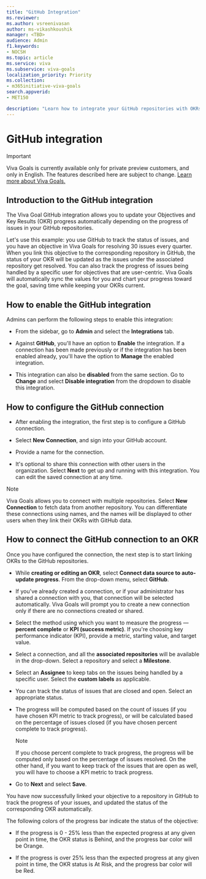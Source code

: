 ```yaml
---
title: "GitHub Integration"
ms.reviewer: 
ms.author: vsreenivasan
author: ms-vikashkoushik
manager: <TBD>
audience: Admin
f1.keywords:
- NOCSH
ms.topic: article
ms.service: viva
ms.subservice: viva-goals
localization_priority: Priority
ms.collection:  
- m365initiative-viva-goals
search.appverid:
- MET150

description: "Learn how to integrate your GitHub repositories with OKRs in Viva Goals."
---
```


# GitHub integration

> [!IMPORTANT]
> Viva Goals is currently available only for private preview customers, and only in English. The features described here are subject to change. [Learn more about Viva Goals.](https://go.microsoft.com/fwlink/?linkid=2189933)

## Introduction to the GitHub integration

The Viva Goal GitHub integration allows you to update your Objectives and Key Results (OKR) progress automatically depending on the progress of issues in your GitHub repositories. 

Let's use this example: you use GitHub to track the status of issues, and you have an objective in Viva Goals for resolving 30 issues every quarter. When you link this objective to the corresponding repository in GitHub, the status of your OKR will be updated as the issues under the associated repository get resolved. You can also track the progress of issues being handled by a specific user for objectives that are user-centric. Viva Goals will automatically sync the values for you and chart your progress toward the goal, saving time while keeping your OKRs current.

## How to enable the GitHub integration

Admins can perform the following steps to enable this integration:

- From the sidebar, go to **Admin** and select the **Integrations** tab.

- Against **GitHub**, you'll have an option to **Enable** the integration. If a connection has been made previously or if the integration has been enabled already, you'll have the option to **Manage** the enabled integration.

- This integration can also be **disabled** from the same section. Go to **Change** and select **Disable integration** from the dropdown to disable this integration.

## How to configure the GitHub connection

- After enabling the integration, the first step is to configure a GitHub connection.

- Select **New Connection**, and sign into your GitHub account.

- Provide a name for the connection.

- It's optional to share this connection with other users in the organization. Select **Next** to get up and running with this integration. You can edit the saved connection at any time.

> [!NOTE]
> Viva Goals allows you to connect with multiple repositories. Select **New Connection** to fetch data from another repository. You can differentiate these connections using names, and the names will be displayed to other users when they link their OKRs with GitHub data.

## How to connect the GitHub connection to an OKR

Once you have configured the connection, the next step is to start linking OKRs to the GitHub repositories.

- While **creating or editing an OKR**, select **Connect data source to auto-update progress**. From the drop-down menu, select **GitHub**.

- If you've already created a connection, or if your administrator has shared a connection with you, that connection will be selected automatically. Viva Goals will prompt you to create a new connection only if there are no connections created or shared.

- Select the method using which you want to measure the progress — **percent complete** or **KPI (success metric)**. If you're choosing key performance indicator (KPI), provide a metric, starting value, and target value.

- Select a connection, and all the **associated repositories** will be available in the drop-down. Select a repository and select a **Milestone**.

- Select an **Assignee** to keep tabs on the issues being handled by a specific user. Select the **custom labels** as applicable.

- You can track the status of issues that are closed and open. Select an appropriate status.

- The progress will be computed based on the count of issues (if you have chosen KPI metric to track progress), or will be calculated based on the percentage of issues closed (if you have chosen percent complete to track progress).

    > [!NOTE]
    > If you choose percent complete to track progress, the progress will be computed only based on the percentage of issues resolved. On the other hand, if you want to keep track of the issues that are open as well, you will have to choose a KPI metric to track progress.

- Go to **Next** and select **Save**.

You have now successfully linked your objective to a repository in GitHub to track the progress of your issues, and updated the status of the corresponding OKR automatically.

The following colors of the progress bar indicate the status of the objective:

- If the progress is 0 - 25% less than the expected progress at any given point in time, the OKR status is Behind, and the progress bar color will be Orange.

- If the progress is over 25% less than the expected progress at any given point in time, the OKR status is At Risk, and the progress bar color will be Red.
